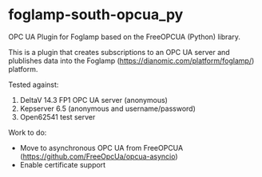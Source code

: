 # foglamp-south-opcua_py
OPC UA Plugin for Foglamp based on the FreeOPCUA (Python) library.

This is a plugin that creates subscriptions to an OPC UA server and plublishes data into the Foglamp (https://dianomic.com/platform/foglamp/) platform.

Tested against:
1. DeltaV 14.3 FP1 OPC UA server (anonymous)
2. Kepserver 6.5 (anonymous and username/password)
3. Open62541 test server


Work to do:
* Move to asynchronous OPC UA from FreeOPCUA (https://github.com/FreeOpcUa/opcua-asyncio)
* Enable certificate support
